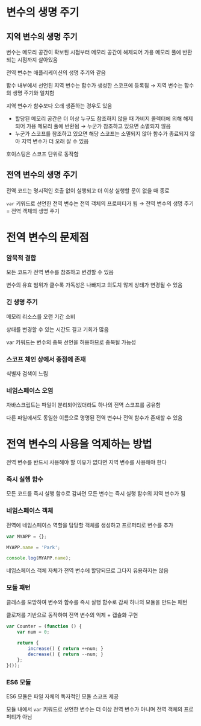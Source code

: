 # 변수의 생명 주기

## 지역 변수의 생명 주기

변수는 메모리 공간이 확보된 시점부터 메모리 공간이 해제되어 가용 메모리 풀에 반환되는 시점까지 살아있음

전역 변수는 애플리케이션의 생명 주기와 같음

함수 내부에서 선언된 지역 변수는 함수가 생성한 스코프에 등록됨 → 지역 변수는 함수의 생명 주기와 일치함

지역 변수가 함수보다 오래 생존하는 경우도 있음

- 할당된 메모리 공간은 더 이상 누구도 참조하지 않을 때 가비지 콜렉터에 의해 해제되어 가용 메모리 풀에 반환됨 → 누군가 참조하고 있으면 소멸되지 않음
- 누군가 스코프를 참조하고 있으면 해당 스코프는 소멸되지 않아 함수가 종료되지 않아 지역 변수가 더 오래 살 수 있음

호이스팅은 스코프 단위로 동작함

## 전역 변수의 생명 주기

전역 코드는 명시적인 호출 없이 실행되고 더 이상 실행할 문이 없을 때 종료

`var` 키워드로 선언한 전역 변수는 전역 객체의 프로퍼티가 됨 → 전역 변수의 생명 주기 = 전역 객체의 생명 주기

# 전역 변수의 문제점

### 암묵적 결합

모든 코드가 전역 변수를 참조하고 변경할 수 있음

변수의 유효 범위가 클수록 가독성은 나빠지고 의도치 않게 상태가 변경될 수 있음

### 긴 생명 주기

메모리 리소스를 오랜 기간 소비

상태를 변경할 수 있는 시간도 길고 기회가 많음

var 키워드는 변수의 중복 선언을 허용하므로 중복될 가능성

### 스코프 체인 상에서 종점에 존재

식별자 검색이 느림

### 네임스페이스 오염

자바스크립트는 파일이 분리되어있더라도 하나의 전역 스코프를 공유함

다른 파일에서도 동일한 이름으로 명명된 전역 변수나 전역 함수가 존재할 수 있음

# 전역 변수의 사용을 억제하는 방법

전역 변수를 반드시 사용해야 할 이유가 없다면 지역 변수를 사용해야 한다

### 즉시 실행 함수

모든 코드를 즉시 실행 함수로 감싸면 모든 변수는 즉시 실행 함수의 지역 변수가 됨

### 네임스페이스 객체

전역에 네임스페이스 역할을 담당할 객체를 생성하고 프로퍼티로 변수를 추가

```jsx
var MYAPP = {};

MYAPP.name = 'Park';

console.log(MYAPP.name);
```

네임스페이스 객체 자체가 전역 변수에 할당되므로 그다지 유용하지는 않음

### 모듈 패턴

클래스를 모방하여 변수와 함수를 즉시 실행 함수로 감싸 하나의 모듈을 만드는 패턴

클로저를 기반으로 동작하여 전역 변수의 억제 + 캡슐화 구현

```jsx
var Counter = (function () {
	var num = 0;
	
	return {
		increase() { return ++num; }
		decrease() { return --num; }
	};
}());
```

### ES6 모듈

ES6 모듈은 파일 자체의 독자적인 모듈 스코프 제공

모듈 내에서 `var` 키워드로 선언한 변수는 더 이상 전역 변수가 아니며 전역 객체의 프로퍼티가 아님
